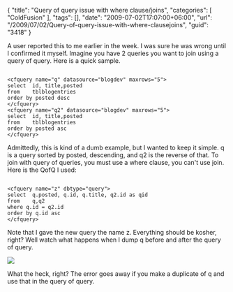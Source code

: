{
	"title": "Query of query issue with where clause/joins",
	"categories": [
		"ColdFusion"
	],
	"tags": [],
	"date": "2009-07-02T17:07:00+06:00",
	"url": "/2009/07/02/Query-of-query-issue-with-where-clausejoins",
	"guid": "3418"
}

A user reported this to me earlier in the week. I was sure he was wrong until I confirmed it myself. Imagine you have 2 queries you want to join using a query of query. Here is a quick sample.
<!--more-->
<p>
<code>
&lt;cfquery name="q" datasource="blogdev" maxrows="5"&gt;
select	id, title,posted
from	tblblogentries
order by posted desc
&lt;/cfquery&gt;
&lt;cfquery name="q2" datasource="blogdev" maxrows="5"&gt;
select	id, title,posted
from	tblblogentries
order by posted asc
&lt;/cfquery&gt;
</code>
<p>
Admittedly, this is kind of a dumb example, but I wanted to keep it simple. q is a query sorted by posted, descending, and q2 is the reverse of that. To join with query of queries, you must use a where clause, you can't use join. Here is the QofQ I used:
<p>
<code>
&lt;cfquery name="z" dbtype="query"&gt;
select	q.posted, q.id, q.title, q2.id as qid
from	q,q2
where q.id = q2.id
order by q.id asc
&lt;/cfquery&gt;
</code>
<p>
Note that I gave the new query the name z. Everything should be kosher, right? Well watch what happens when I dump q before and after the query of query.
<p>
<img src="http://static.raymondcamden.com/images//Picture 169.png">
<p>
What the heck, right? The error goes away if you make a duplicate of q and use that in the query of query.